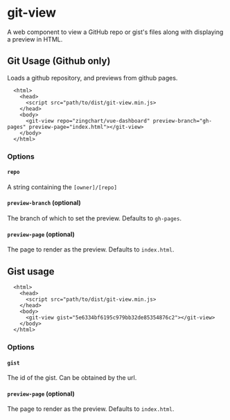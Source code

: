 # git-view
A web component to view a GitHub repo or gist's files along with displaying a preview in HTML.


## Git Usage (Github only)
Loads a github repository, and previews from github pages.
```
  <html>
    <head>
      <script src="path/to/dist/git-view.min.js>
    </head>
    <body>
      <git-view repo="zingchart/vue-dashboard" preview-branch="gh-pages" preview-page="index.html"></git-view>
    </body>
  </html>
```
### Options

#### `repo` 
A string containing the `[owner]/[repo]`

#### `preview-branch` (optional)
The branch of which to set the preview. Defaults to `gh-pages`.

#### `preview-page` (optional)
The page to render as the preview. Defaults to `index.html`.

## Gist usage 
```
  <html>
    <head>
      <script src="path/to/dist/git-view.min.js>
    </head>
    <body>
      <git-view gist="5e6334bf6195c979bb32de85354876c2"></git-view>
    </body>
  </html>
```

### Options

#### `gist` 
The id of the gist. Can be obtained by the url.

#### `preview-page` (optional)
The page to render as the preview. Defaults to `index.html`.
